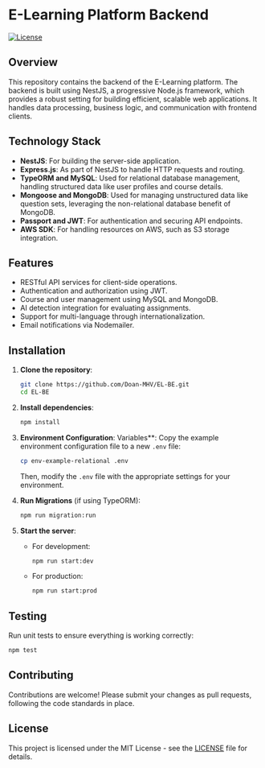 # E-Learning Platform Backend

[![License](https://img.shields.io/badge/license-MIT-blue.svg)](LICENSE)

## Overview

This repository contains the backend of the E-Learning platform. The backend is built using NestJS, a progressive
Node.js framework, which provides a robust setting for building efficient, scalable web applications. It handles data
processing, business logic, and communication with frontend clients.

## Technology Stack

- **NestJS**: For building the server-side application.
- **Express.js**: As part of NestJS to handle HTTP requests and routing.
- **TypeORM and MySQL**: Used for relational database management, handling structured data like user profiles and course
  details.
- **Mongoose and MongoDB**: Used for managing unstructured data like question sets, leveraging the non-relational
  database benefit of MongoDB.
- **Passport and JWT**: For authentication and securing API endpoints.
- **AWS SDK**: For handling resources on AWS, such as S3 storage integration.

## Features

- RESTful API services for client-side operations.
- Authentication and authorization using JWT.
- Course and user management using MySQL and MongoDB.
- AI detection integration for evaluating assignments.
- Support for multi-language through internationalization.
- Email notifications via Nodemailer.

## Installation

1. **Clone the repository**:
   ```bash
   git clone https://github.com/Doan-MHV/EL-BE.git
   cd EL-BE
   ```

2. **Install dependencies**:
   ```bash
   npm install
   ```

3. **Environment Configuration**:
   Variables**:
   Copy the example environment configuration file to a new `.env` file:
   ```bash
   cp env-example-relational .env
   ```
   Then, modify the `.env` file with the appropriate settings for your environment.

4. **Run Migrations** (if using TypeORM):
   ```bash
   npm run migration:run
   ```

5. **Start the server**:
    - For development:
      ```bash
      npm run start:dev
      ```
    - For production:
      ```bash
      npm run start:prod
      ```

## Testing

Run unit tests to ensure everything is working correctly:

```bash
npm test
```

## Contributing

Contributions are welcome! Please submit your changes as pull requests, following the code standards in place.

## License

This project is licensed under the MIT License - see the [LICENSE](LICENSE) file for details.
